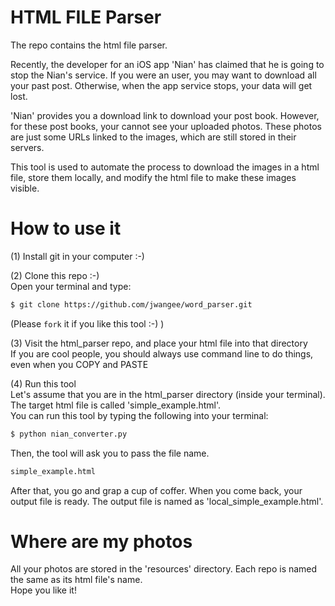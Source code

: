 # HTML FILE Parser
The repo contains the html file parser.<br>

Recently, the developer for an iOS app 'Nian' has claimed that he is going to stop the Nian's service. If you were an user, you may want to download all your past post. Otherwise, when the app service stops, your data will get lost.<br>

'Nian' provides you a download link to download your post book. However, for these post books, your cannot see your uploaded photos. These photos are just some URLs linked to the images, which are still stored in their servers.<br>

This tool is used to automate the process to download the images in a html file, store them locally, and modify the html file to make these images visible.<br>

# How to use it
(1) Install git in your computer :-)<br>

(2) Clone this repo :-)<br>
Open your terminal and type:<br>
```bash
$ git clone https://github.com/jwangee/word_parser.git
```
(Please `fork` it if you like this tool :-) )<br>

(3) Visit the html_parser repo, and place your html file into that directory<br>
If you are cool people, you should always use command line to do things, even when you COPY and PASTE<br>

(4) Run this tool<br>
Let's assume that you are in the html_parser directory (inside your terminal). The target html file is called 'simple\_example.html'.<br>
You can run this tool by typing the following into your terminal:<br>
```bash
$ python nian_converter.py
```
Then, the tool will ask you to pass the file name.<br>
```bash
simple_example.html
```
After that, you go and grap a cup of coffer. When you come back, your output file is ready. The output file is named as 'local_simple\_example.html'.<br>

# Where are my photos
All your photos are stored in the 'resources' directory. Each repo is named the same as its html file's name.<br>
Hope you like it!